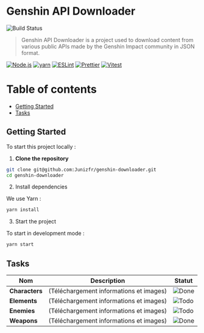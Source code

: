 # Genshin API Downloader

![Build Status](https://github.com/Junizfr/genshin-downloader/actions/workflows/ci.yml/badge.svg)

> Genshin API Downloader is a project used to download content from various public APIs made by the Genshin Impact community in JSON format.

[![Node.js](https://img.shields.io/badge/Node.js-22.x-green.svg)](https://nodejs.org/) [![yarn](https://img.shields.io/badge/yarn-1.x-blue.svg)](https://yarnpkg.com/) [![ESLint](https://img.shields.io/badge/ESLint-9.x-orange.svg)](https://eslint.org/) [![Prettier](https://img.shields.io/badge/Prettier-3.x-yellow.svg)](https://prettier.io/) [![Vitest](https://img.shields.io/badge/Vitest-3.x-orange.svg)](https://vitest.dev/)

# Table of contents

- [Getting Started](#getting-started)
- [Tasks](#tasks)

## Getting Started

To start this project locally :

1. **Clone the repository**

```bash
git clone git@github.com:Junizfr/genshin-downloader.git
cd genshin-downloader
```

2. Install dependencies

We use Yarn :

```bash
yarn install
```

3. Start the project

To start in development mode :

```bash
yarn start
```

## Tasks

| Nom            | Description                             | Statut                                               |
| -------------- | --------------------------------------- | ---------------------------------------------------- |
| **Characters** | (Téléchargement informations et images) | ![Done](https://img.shields.io/badge/DONE-green.svg) |
| **Elements**   | (Téléchargement informations et images) | ![Todo](https://img.shields.io/badge/TODO-red.svg)   |
| **Enemies**    | (Téléchargement informations et images) | ![Todo](https://img.shields.io/badge/TODO-red.svg)   |
| **Weapons**    | (Téléchargement informations et images) | ![Done](https://img.shields.io/badge/DONE-green.svg) |
